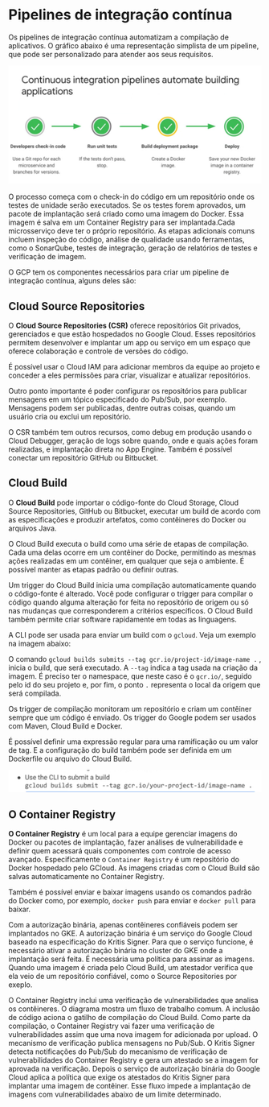 # Pipelines de integração contínua

Os pipelines de integração contínua automatizam a compilação de aplicativos. 
O gráfico abaixo é uma representação simplista de um pipeline, que pode ser personalizado para atender aos seus requisitos. 

![pipeline-ci](../images/3-modulo/image.png)

O processo começa com o check-in do código em um repositório onde os testes de unidade serão executados. Se os testes forem aprovados, um pacote de implantação será criado como uma imagem do Docker. Essa imagem é salva em um Container Registry para ser implantada.Cada microsserviço deve ter o próprio repositório. As etapas adicionais comuns incluem inspeção do código, análise de qualidade usando ferramentas, como o SonarQube, testes de integração, geração de relatórios de testes e verificação de imagem. 

O GCP tem os componentes necessários para criar um pipeline de integração contínua, alguns deles são: 

## Cloud Source Repositories 

O **Cloud Source Repositories (CSR)** oferece repositórios Git privados, gerenciados e que estão hospedados no Google Cloud. Esses repositórios permitem desenvolver e implantar um app ou serviço em um espaço que oferece colaboração e controle de versões do código. 

É possível usar o Cloud IAM para adicionar membros da equipe ao projeto e conceder a eles permissões para criar, visualizar e atualizar repositórios.

Outro ponto importante é poder configurar os repositórios para publicar mensagens em um tópico especificado do Pub/Sub, por exemplo. Mensagens podem ser publicadas, dentre outras coisas, quando um usuário cria ou exclui um repositório. 

O CSR também tem outros recursos, como debug em produção usando o Cloud Debugger, geração de logs sobre quando, onde e quais ações foram realizadas, e implantação direta no App Engine. Também é possível conectar um repositório GitHub ou Bitbucket.

## **Cloud Build**

O **Cloud Build** pode importar o código-fonte do Cloud Storage, Cloud Source Repositories, GitHub ou Bitbucket, executar um build de acordo com as especificações e produzir artefatos, como contêineres do Docker ou arquivos Java. 

O Cloud Build executa o build como uma série de etapas de compilação. Cada uma delas ocorre em um contêiner do Docke, permitindo as mesmas ações realizadas em um contêiner, em qualquer que seja o ambiente. É possível manter as etapas padrão ou definir outras.

Um trigger do Cloud Build inicia uma compilação automaticamente quando o código-fonte é alterado. Você pode configurar o trigger para compilar o código quando alguma alteração for feita no repositório de origem ou só nas mudanças que corresponderem a critérios específicos.
O Cloud Build também permite criar software rapidamente em todas as linguagens. 

A CLI pode ser usada para enviar um build com o `gcloud`. Veja um exemplo na imagem abaixo: 

O comando `gcloud builds submits --tag gcr.io/project-id/image-name .` , inicia o build, que será executado. A `--tag` indica a tag usada na criação da imagem. É preciso ter o namespace, que neste caso é o `gcr.io/`, seguido pelo id do seu projeto e, por fim, o ponto `.` representa o local da origem que será compilada.

Os trigger de compilação monitoram um repositório e criam um contêiner sempre que um código é enviado. Os trigger do Google podem ser usados com Maven, Cloud Build e Docker. 

É possível definir uma expressão regular para uma ramificação ou um valor de tag. E a configuração do build também pode ser definida em um Dockerfile ou arquivo do Cloud Build. 

![Alt text](../images/3-modulo/image-1.png) 

## **O Container Registry** 

**O Container Registry** é um local para a equipe gerenciar imagens do Docker ou pacotes de implantação, fazer análises de vulnerabilidade e definir quem acessará quais componentes com controle de acesso avançado. Especificamente o `Container Registry` é um repositório do Docker hospedado pelo GCloud. As imagens criadas com o Cloud Build são salvas automaticamente no Container Registry. 

Também é possível enviar e baixar imagens usando os comandos padrão do Docker como, por exemplo, `docker push` para enviar e `docker pull` para baixar.

Com a autorização binária, apenas contêineres confiáveis podem ser implantados no GKE. A autorização binária é um serviço do Google Cloud baseado na especificação do Kritis Signer. Para que o serviço funcione, é necessário ativar a autorização binária no cluster do GKE onde a implantação será feita. É necessária uma política para assinar as imagens. Quando uma imagem é criada pelo Cloud Build, um atestador verifica que ela veio de um repositório confiável, como o Source Repositories por exeplo. 

O Container Registry inclui uma verificação de vulnerabilidades que analisa os contêineres. O diagrama mostra um fluxo de trabalho comum. A inclusão de código aciona o gatilho de compilação do Cloud Build. Como parte da compilação, o Container Registry vai fazer uma verificação de vulnerabilidades assim que uma nova imagem for adicionada por upload. O mecanismo de verificação publica mensagens no Pub/Sub. O Kritis Signer detecta notificações do Pub/Sub do mecanismo de verificação de vulnerabilidades do Container Registry e gera um atestado se a imagem for aprovada na verificação. Depois o serviço de autorização binária do Google Cloud aplica a política que exige os atestados do Kritis Signer para implantar uma imagem de contêiner. Esse fluxo impede a implantação de imagens com vulnerabilidades abaixo de um limite determinado.